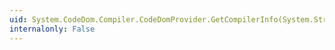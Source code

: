 ```yaml
---
uid: System.CodeDom.Compiler.CodeDomProvider.GetCompilerInfo(System.String)
internalonly: False
---
```

